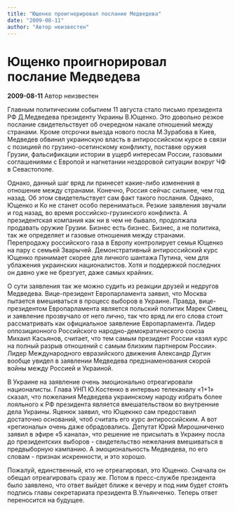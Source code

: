 ```yaml
---
title: "Ющенко проигнорировал послание Медведева"
date: "2009-08-11"
author: "Автор неизвестен"
---
```


# Ющенко проигнорировал послание Медведева

**2009-08-11** Автор неизвестен

Главным политическим событием 11 августа стало письмо президента РФ Д.Медведева президенту Украины В.Ющенко. Это довольно резкое послание свидетельствует об очередном накале отношений между странами. Кроме отсрочки выезда нового посла М.Зурабова в Киев, Медведев обвинил украинскую власть в антироссийском курсе в связи с позицией по грузино-осетинскому конфликту, поставке оружия Грузии, фальсификации истории в ущерб интересам России, газовыми соглашениями с Европой и нагнетании нездоровой ситуации вокруг ЧФ в Севастополе.

Однако, данный шаг вряд ли принесет какие-либо изменения в отношение между странами. Конечно, Россия сейчас сильнее, чем год назад. Об этом свидетельствует сам факт такого послания. Однако, Ющенко и Ко не станет особо перениматься. Резкие заявления звучали и год назад, во время российско-грузинского конфликта. А президентская компания как ни в чем не бывало, продолжала продавать оружие Грузии. Бизнес есть бизнес. Бизнес, а не политика, так же определяет и газовые отношения между странами. Перепродажу российского газа в Европу контролирует семья Ющенко на пару с семьей Зварычей. Демонстративный антироссийский курс Ющенко принимает скорее для личного шантажа Путина, чем для ублажения украинских националистов. Хотя и поддержкой последних он давно уже не брезгует, даже самых крайних.

О сути заявления так же можно судить из реакции друзей и недругов Медведева. Вице-президент Европарламента заявил, что Москва пытается вмешиваться в процесс выборов в Украине. Правда, вице-президентом Европарламента является польский политик Марек Сивец, и заявление прозвучало от него лично, так что вряд ли его слова стоит рассматривать как официальное заявление Европарламента. Лидер оппозиционного Российского народно-демократического союза Михаил Касьянов, считает, что тем самым президент России «взял курс на полный разрыв отношений с самым близким партнером России». Лидер Международного евразийского движения Александр Дугин вообще увидел в заявлении Медведева предзнаменования скорой войны между Россией и Украиной.

В Украине на заявление очень эмоционально отреагировали националисты. Глава УНП Ю.Костенко в интервью телеканалу «1+1» сказал, что пожелания Медведева украинскому народу избрать более лояльного к РФ президента является вмешательством во внутренние дела Украины. Яценюк заявил, что Ющекнко сам предоставил достаточно оснований, чтоб считать его курс антироссийским. А вот «регионалы» очень даже обрадовались. Депутат Юрий Мирошниченко заявил в эфире «5 канала», что решение не присылать в Украину посла до президентских выборов - свидетельство нежелания вмешиваться в предвыборную кампанию. А эмоциональность Медведева, по его словам - признак искренности, и это хорошо.

Пожалуй, единственный, кто не отреагировал, это Ющенко. Сначала он обещал отреагировать сразу же. Потом в пресс-службе президента было заявлено, что ответ выйдет ближе к вечеру и под ним будет стоять подпись главы секретариата президента В.Ульянченко. Теперь ответ переносится на будущее.
